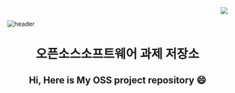 <div align=right><a href="https://hits.seeyoufarm.com"><img src="https://hits.seeyoufarm.com/api/count/incr/badge.svg?url=https%3A%2F%2Fgithub.com%2F20232497%2Fhit-counter&count_bg=%23CA9EF3&title_bg=%23009EFF&icon=mixcloud.svg&icon_color=%23FFFFFF&title=viewer&edge_flat=true"/></a></div>

![header](https://capsule-render.vercel.app/api?type=venom&color=timeGradient&text=%20OSS%20&animation=twinkling&fontSize=35&fontColor=black&height=250)

<div align=center>

# 오픈소스소프트웨어 과제 저장소
## Hi, Here is My OSS project repository 😄
</div>
<br>

